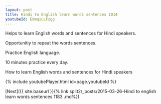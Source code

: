 ```yaml
---
layout: post
title: Hindi to English learn words sentences 1014 
youtubeId: E8mqiuLFzgg
---
```

 
 
Helps to learn English words and sentences for Hindi speakers.

Opportunitiy to repeat the words sentences. 

Practice English language. 
 
10 minutes practice every day. 
 
How to learn English words and sentences for Hindi speakers 
 
{% include youtubePlayer.html id=page.youtubeId %}
 
 
[Next]({{ site.baseurl }}{% link  split2/_posts/2015-03-26-Hindi to english learn words sentences 1183 .md%})
 
